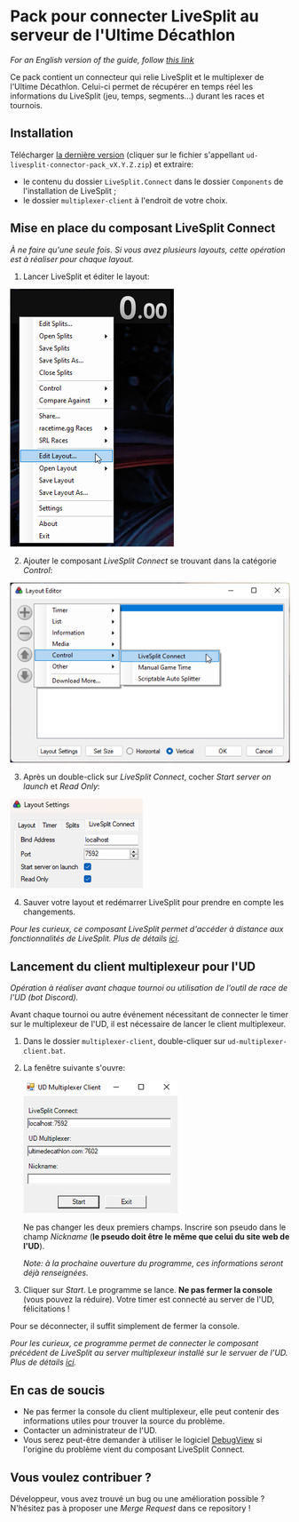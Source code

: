 # Pack pour connecter LiveSplit au serveur de l'Ultime Décathlon

_For an English version of the guide, follow [this link](README.en.md)_

Ce pack contient un connecteur qui relie LiveSplit et le multiplexer de l'Ultime Décathlon.
Celui-ci permet de récupérer en temps réel les informations du LiveSplit (jeu, temps, segments...) durant les races et tournois.

## Installation

Télécharger [la dernière version](https://github.com/fuhrmannb/ud-livesplit-connector-pack/releases) (cliquer sur le fichier s'appellant `ud-livesplit-connector-pack_vX.Y.Z.zip`) et extraire:

* le contenu du dossier `LiveSplit.Connect` dans le dossier `Components` de l'installation de LiveSplit ;
* le dossier `multiplexer-client` à l'endroit de votre choix.

## Mise en place du composant LiveSplit Connect

_À ne faire qu'une seule fois. Si vous avez plusieurs layouts, cette opération est à réaliser pour chaque layout._

1. Lancer LiveSplit et éditer le layout:

![LiveSplit - Éditer le layout](https://github.com/fuhrmannb/LiveSplit.Connect/raw/main/docs/livesplit_edit-layout.png)

2. Ajouter le composant _LiveSplit Connect_ se trouvant dans la catégorie _Control_:

![LiveSplit - Ajouter le composant Connect](https://github.com/fuhrmannb/LiveSplit.Connect/raw/main/docs/livesplit_add-connect.png)

3. Après un double-click sur _LiveSplit Connect_, cocher _Start server on launch_ et _Read Only_:

![LiveSplit - Options du composant Connect](docs/livesplit_connect_cfg.png)

4. Sauver votre layout et redémarrer LiveSplit pour prendre en compte les changements.

_Pour les curieux, ce composant LiveSplit permet d'accéder à distance aux fonctionnalités de LiveSplit. Plus de détails [ici](https://github.com/fuhrmannb/LiveSplit.Connect)._

## Lancement du client multiplexeur pour l'UD

_Opération à réaliser avant chaque tournoi ou utilisation de l'outil de race de l'UD (bot Discord)._

Avant chaque tournoi ou autre événement nécessitant de connecter le timer sur le multiplexeur de l'UD, il est nécessaire de lancer le client multiplexeur.

1. Dans le dossier `multiplexer-client`, double-cliquer sur `ud-multiplexer-client.bat`.

2. La fenêtre suivante s'ouvre:

    ![Interface UD Multiplexer Client](docs/ud_multiplexer_client.png)

   Ne pas changer les deux premiers champs. Inscrire son pseudo dans le champ _Nickname_ (**le pseudo doit être le même que celui du site web de l'UD**).

   _Note: à la prochaine ouverture du programme, ces informations seront déjà renseignées._

3. Cliquer sur _Start_. Le programme se lance. **Ne pas fermer la console** (vous pouvez la réduire). Votre timer est connecté au server de l'UD, félicitations !

Pour se déconnecter, il suffit simplement de fermer la console.

_Pour les curieux, ce programme permet de connecter le composant précédent de LiveSplit au server multiplexeur installé sur le servuer de l'UD. Plus de détails [ici](https://github.com/fuhrmannb/grpc-multiplexer/)._

## En cas de soucis

* Ne pas fermer la console du client multiplexeur, elle peut contenir des informations utiles pour trouver la source du problème.
* Contacter un administrateur de l'UD.
* Vous serez peut-être demander à utiliser le logiciel [DebugView](https://docs.microsoft.com/fr-fr/sysinternals/downloads/debugview) si l'origine du problème vient du composant LiveSplit Connect.

## Vous voulez contribuer ?

Développeur, vous avez trouvé un bug ou une amélioration possible ? N'hésitez pas à proposer une _Merge Request_ dans ce repository !
